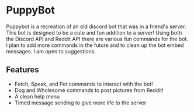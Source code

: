 # PuppyBot
Puppybot is a recreation of an old discord bot that was in a friend's server.
This bot is designed to be a cute and fun addition to a server!
Using both the Discord API and Reddit API there are various fun commands for the bot.
I plan to add more commands in the future and to clean up the bot embed messages. 
I am open to suggestions.

## Features
- Fetch, Speak, and Pet commands to interact with the bot!
- Dog and Wholesome commands to post pictures from Reddit!
- A clean help menu
- Timed message sending to give more life to the server
